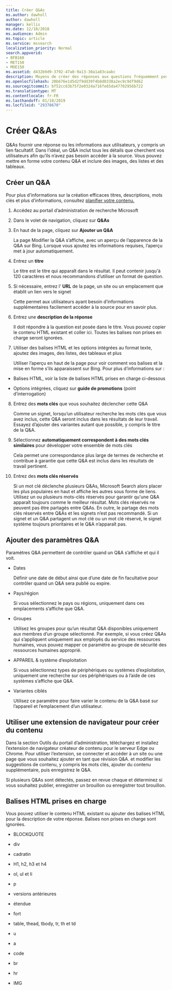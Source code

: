 ```yaml
---
title: Créer Q&As
ms.author: dawholl
author: dawholl
manager: kellis
ms.date: 12/18/2018
ms.audience: Admin
ms.topic: article
ms.service: mssearch
localization_priority: Normal
search.appverid:
- BFB160
- MET150
- MOE150
ms.assetid: d432b9d9-3792-47a0-9a13-30a1a83caabc
description: Moyens de créer des réponses aux questions fréquemment posées pour votre Microsoft Search fonctionnent résultats
ms.openlocfilehash: 20b676e1d5d2f9dd39f4b8d0338a2ec9c9df9d62
ms.sourcegitcommit: bf52cc63b75f2e0324a716fe65da47702956b722
ms.translationtype: MT
ms.contentlocale: fr-FR
ms.lasthandoff: 01/18/2019
ms.locfileid: "29378670"
---
```

# <a name="create-qas"></a>Créer Q&As

Q&As fournir une réponse ou les informations aux utilisateurs, y compris un lien facultatif. Dans l’idéal, un Q&A inclut tous les détails que cherchent vos utilisateurs afin qu’ils n’avez pas besoin accéder à la source. Vous pouvez mettre en forme votre contenu Q&A et inclure des images, des listes et des tableaux.
  
## <a name="create-a-qa"></a>Créer un Q&A

Pour plus d’informations sur la création efficaces titres, descriptions, mots clés et plus d’informations, consultez [planifier votre contenu.](plan-your-content.md)
  
1. Accédez au portail d’administration de recherche Microsoft
    
2. Dans le volet de navigation, cliquez sur **Q&As**
    
3. En haut de la page, cliquez sur **Ajouter un Q&A**
    
    La page Modifier la Q&A s’affiche, avec un aperçu de l’apparence de la Q&A sur Bing. Lorsque vous ajoutez les informations requises, l’aperçu met à jour automatiquement.
    
4. Entrez un **titre**
    
    Le titre est le titre qui apparaît dans le résultat. Il peut contenir jusqu'à 120 caractères et nous recommandons d’utiliser un format de question.
    
5. Si nécessaire, entrez l' **URL** de la page, un site ou un emplacement que établit un lien vers le signet 
    
    Cette permet aux utilisateurs ayant besoin d’informations supplémentaires facilement accéder à la source pour en savoir plus.
    
6. Entrez une **description de la réponse**
    
    Il doit répondre à la question est posée dans le titre. Vous pouvez copier le contenu HTML existant et coller ici. Toutes les balises non prises en charge seront ignorées.
    
7. Utiliser des balises HTML et les options intégrées au format texte, ajoutez des images, des listes, des tableaux et plus
    
    Utiliser l’aperçu en haut de la page pour voir comment vos balises et la mise en forme s’ils apparaissent sur Bing. Pour plus d’informations sur :
    
  - Balises HTML, voir la liste de balises HTML prises en charge ci-dessous
    
  - Options intégrées, cliquez sur **guide de promotions** (point d’interrogation) 
    
8. Entrez des **mots clés** que vous souhaitez déclencher cette Q&A 
    
    Comme un signet, lorsqu’un utilisateur recherche les mots clés que vous avez inclus, cette Q&A seront inclus dans les résultats de leur travail. Essayez d’ajouter des variantes autant que possible, y compris le titre de la Q&A.
    
9. Sélectionnez **automatiquement correspondent à des mots clés similaires** pour développer votre ensemble de mots clés 
    
    Cela permet une correspondance plus large de termes de recherche et contribue à garantie que cette Q&A est inclus dans les résultats de travail pertinent.
    
10. Entrez des **mots clés réservés**
    
    Si un mot clé déclenche plusieurs Q&As, Microsoft Search alors placer les plus populaires en haut et affiche les autres sous forme de liens. Utilisez un ou plusieurs mots-clés réservés pour garantir qu'une Q&A apparaît toujours comme le meilleur résultat. Mots clés réservés ne peuvent pas être partagés entre Q&As. En outre, le partage des mots clés réservés entre Q&As et les signets n’est pas recommandé. Si un signet et un Q&A partagent un mot clé ou un mot clé réservé, le signet système toujours prioritaires et le Q&A n’apparaît pas.
    
## <a name="add-qa-settings"></a>Ajouter des paramètres Q&A

Paramètres Q&A permettent de contrôler quand un Q&A s’affiche et qui il voit.
  
- Dates
    
    Définir une date de début ainsi que d’une date de fin facultative pour contrôler quand un Q&A sera publié ou expire.
    
- Pays/région
    
    Si vous sélectionnez le pays ou régions, uniquement dans ces emplacements s’affiche que Q&A.
    
- Groupes
    
    Utilisez les groupes pour qu’un résultat Q&A disponibles uniquement aux membres d’un groupe sélectionné. Par exemple, si vous créez Q&As qui s’appliquent uniquement aux employés du service des ressources humaines, vous pouvez mapper ce paramètre au groupe de sécurité des ressources humaines approprié.
    
- APPAREIL &amp; système d’exploitation
    
    Si vous sélectionnez types de périphériques ou systèmes d’exploitation, uniquement une recherche sur ces périphériques ou à l’aide de ces systèmes s’affiche que Q&A.
    
- Variantes ciblés
    
    Utilisez ce paramètre pour faire varier le contenu de la Q&A basé sur l’appareil et l’emplacement d’un utilisateur.
    
## <a name="use-a-browser-extension-to-create-content"></a>Utiliser une extension de navigateur pour créer du contenu

Dans la section Outils du portail d’administration, téléchargez et installez l’extension de navigateur créateur de contenu pour le serveur Edge ou Chrome. Pour utiliser l’extension, se connecter et accéder à un site ou une page que vous souhaitez ajouter en tant que révision Q&A. et modifier les suggestions de contenu, y compris les mots clés, ajouter du contenu supplémentaire, puis enregistrez le Q&A.
  
Si plusieurs Q&As sont détectés, passez en revue chaque et déterminez si vous souhaitez publier, enregistrer un brouillon ou enregistrer tout brouillon.
  
## <a name="supported-html-tags"></a>Balises HTML prises en charge

Vous pouvez utiliser le contenu HTML existant ou ajouter des balises HTML pour la description de votre réponse. Balises non prises en charge sont ignorées.
  
- BLOCKQUOTE
    
- div
    
- cadratin
    
- H1, h2, h3 et h4
    
- ol, ul et li
    
- p
    
- versions antérieures
    
- étendue
    
- fort
    
- table, thead, tbody, tr, th et td
    
- u
    
- a
    
- code
    
- br
    
- hr
    
- IMG

  

